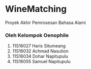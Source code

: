 # WineMatching
Proyek Akhir Pemrosesan Bahasa Alami

### Oleh Kelompok Oenophile
1. 11S16027 Haris Situmeang
2. 11S16032 Achmad Nasution
3. 11S16034 Dohar Napitupulu
4. 11S16055 Samuel Napitupulu
